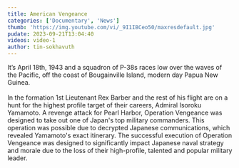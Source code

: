 ```yaml
---
title: American Vengeance
categories: ['Documentary', 'News']
thumb: 'https://img.youtube.com/vi/_9I1IBCeo50/maxresdefault.jpg'
pudate: 2023-09-21T13:04:40
videos: video-1
author: tin-sokhavuth
---
```

<!--src/content/posts/post-1.md-->

It’s April 18th, 1943 and a squadron of P-38s races low over the waves of the Pacific, off the coast of Bougainville Island, modern day Papua New Guinea.      
<br/> 
In the formation 1st Lieutenant Rex Barber and the rest of his flight are on a hunt for the highest profile target of their careers, Admiral Isoroku Yamamoto.  A revenge attack for Pearl Harbor, Operation Vengeance was designed to take out one of Japan's top military commanders. This operation was possible due to decrypted Japanese communications, which revealed Yamamoto's exact itinerary. The successful execution of Operation Vengeance was designed to significantly impact Japanese naval strategy and morale due to the loss of their high-profile, talented and popular military leader.